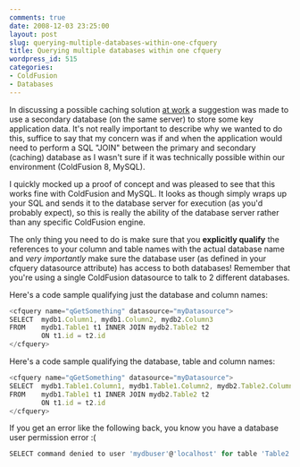 ```yaml
---
comments: true
date: 2008-12-03 23:25:00
layout: post
slug: querying-multiple-databases-within-one-cfquery
title: Querying multiple databases within one cfquery
wordpress_id: 515
categories:
- ColdFusion
- Databases
---
```


In discussing a possible caching solution [at work](http://www.lynchconsulting.com.au/) a suggestion was made to use a secondary database (on the same server) to store some key application data. It's not really important to describe why we wanted to do this, suffice to say that my concern was if and when the application would need to perform a SQL "JOIN" between the primary and secondary (caching) database as I wasn't sure if it was technically possible within our environment (ColdFusion 8, MySQL).

I quickly mocked up a proof of concept and was pleased to see that this works fine with ColdFusion and MySQL. It looks as though <cfquery> simply wraps up your SQL and sends it to the database server for execution (as you'd probably expect), so this is really the ability of the database server rather than any specific ColdFusion engine. 

The only thing you need to do is make sure that you **explicitly qualify** the references to your column and table names with the actual database name and _very importantly_ make sure the database user (as defined in your cfquery datasource attribute) has access to both databases! Remember that you're using a single ColdFusion datasource to talk to 2 different databases.

Here's a code sample qualifying just the database and column names:

``` javascript
<cfquery name="qGetSomething" datasource="myDatasource">
SELECT	mydb1.Column1, mydb1.Column2, mydb2.Column3
FROM	mydb1.Table1 t1 INNER JOIN mydb2.Table2 t2
		ON t1.id = t2.id
</cfquery>
```

Here's a code sample qualifying the database, table and column names:

``` javascript
<cfquery name="qGetSomething" datasource="myDatasource">
SELECT	mydb1.Table1.Column1, mydb1.Table1.Column2, mydb2.Table2.Column3
FROM	mydb1.Table1 t1 INNER JOIN mydb2.Table2 t2
		ON t1.id = t2.id
</cfquery>
```

If you get an error like the following back, you know you have a database user permission error :(

``` javascript
SELECT command denied to user 'mydbuser'@'localhost' for table 'Table2'
```
